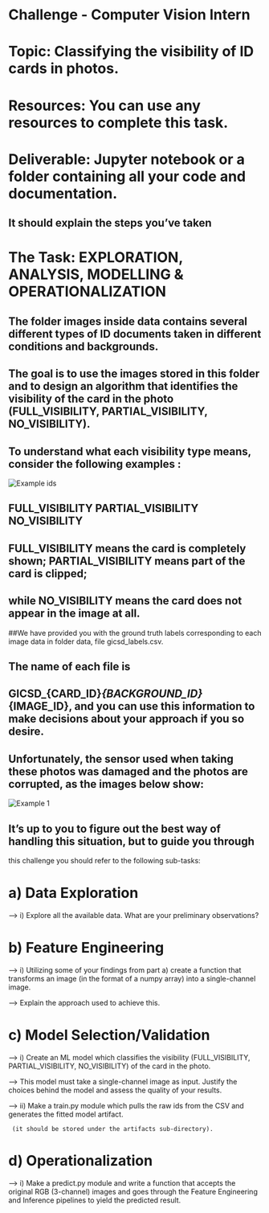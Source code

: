 # Challenge - Computer Vision Intern


# Topic: Classifying the visibility of ID cards in photos.

# Resources: You can use any resources to complete this task.

# Deliverable: Jupyter notebook or a folder containing all your code and documentation.

## It should explain the steps you’ve taken

# The Task: EXPLORATION, ANALYSIS, MODELLING & OPERATIONALIZATION 


## The folder images inside data contains several different types of ID documents taken in different conditions and backgrounds.

## The goal is to use the images stored in this folder and to design an algorithm that identifies the visibility of the card in the photo (FULL_VISIBILITY, PARTIAL_VISIBILITY, NO_VISIBILITY).


## To understand what each visibility type means, consider the following examples :

![Example ids](https://user-images.githubusercontent.com/110006271/206835704-f83557cb-7516-4719-9ef7-25e06cc0630d.jpg)





## FULL_VISIBILITY PARTIAL_VISIBILITY NO_VISIBILITY


## FULL_VISIBILITY means the card is completely shown; PARTIAL_VISIBILITY means part of the card is clipped;

## while NO_VISIBILITY means the card does not appear in the image at all.

##We have provided you with the ground truth labels corresponding to each image data in folder
data, file gicsd_labels.csv.

## The name of each file is


## GICSD_{CARD_ID}_{BACKGROUND_ID}_{IMAGE_ID}, and you can use this information to make decisions about your approach if you so desire.


## Unfortunately, the sensor used when taking these photos was damaged and the photos are corrupted, as the images below show:


![Example 1](https://user-images.githubusercontent.com/110006271/206835779-5a129ac7-47b8-4ae7-9d84-a5d8ed65a98f.jpg)


## It’s up to you to figure out the best way of handling this situation, but to guide you through 
  
  this challenge you should refer to the following sub-tasks:

# a) Data Exploration

  --> i) Explore all the available data. What are your preliminary observations?

# b) Feature Engineering

  --> i) Utilizing some of your findings from part a) create a function that transforms an image (in the format of a numpy array) into a single-channel image.
  
  --> Explain the approach used to achieve this.

# c) Model Selection/Validation

  --> i) Create an ML model which classifies the visibility (FULL_VISIBILITY, PARTIAL_VISIBILITY, NO_VISIBILITY) of the card in the photo.
  
  --> This model must take a single-channel image as input. Justify the choices behind the model and assess the quality of your results.
  
  
  --> ii) Make a train.py module which pulls the raw ids from the CSV and generates the fitted model artifact.
  
     (it should be stored under the artifacts sub-directory).

# d) Operationalization
  
  --> i) Make a predict.py module and write a function that accepts the original RGB (3-channel) images and goes through the Feature Engineering and Inference pipelines to yield the predicted result.


